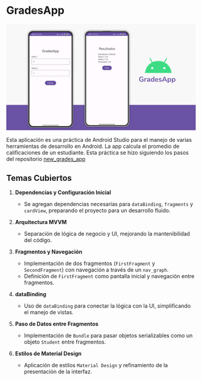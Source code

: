 # GradesApp

<p align="center">
  <img src=".github/res/assets/app-preview.png" alt="Preview de la app" width="600"/>
</p>

Esta aplicación es una práctica de Android Studio para el manejo de varias herramientas de desarrollo en Android. La app calcula el promedio de calificaciones de un estudiante. Esta práctica se hizo siguiendo los pasos del repositorio [new_grades_app](https://github.com/sebastianmr18/new_grades_app)

## Temas Cubiertos

1. **Dependencias y Configuración Inicial**

   - Se agregan dependencias necesarias para `dataBinding`, `fragments` y `cardView`, preparando el proyecto para un desarrollo fluido.

2. **Arquitectura MVVM**

   - Separación de lógica de negocio y UI, mejorando la mantenibilidad del código.

3. **Fragmentos y Navegación**

   - Implementación de dos fragmentos (`FirstFragment` y `SecondFragment`) con navegación a través de un `nav_graph`.
   - Definición de `FirstFragment` como pantalla inicial y navegación entre fragmentos.

4. **dataBinding**

   - Uso de `dataBinding` para conectar la lógica con la UI, simplificando el manejo de vistas.

5. **Paso de Datos entre Fragmentos**

   - Implementación de `Bundle` para pasar objetos serializables como un objeto `Student` entre fragmentos.

6. **Estilos de Material Design**
   - Aplicación de estilos `Material Design` y refinamiento de la presentación de la interfaz.
